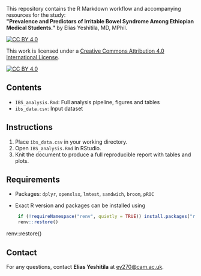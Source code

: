 This repository contains the R Markdown workflow and accompanying resources for the study:  
**"Prevalence and Predictors of Irritable Bowel Syndrome Among Ethiopian Medical Students."** by Elias Yeshitila, MD, MPhil.

[![CC BY 4.0][cc-by-shield]][cc-by]

This work is licensed under a
[Creative Commons Attribution 4.0 International License][cc-by].

[![CC BY 4.0][cc-by-image]][cc-by]

[cc-by]: http://creativecommons.org/licenses/by/4.0/
[cc-by-image]: https://i.creativecommons.org/l/by/4.0/88x31.png
[cc-by-shield]: https://img.shields.io/badge/License-CC%20BY%204.0-lightgrey.svg


## Contents
- `IBS_analysis.Rmd`: Full analysis pipeline, figures and tables
- `ibs_data.csv`: Input dataset


## Instructions
1. Place `ibs_data.csv` in your working directory.
2. Open `IBS_analysis.Rmd` in RStudio.
3. Knit the document to produce a full reproducible report with tables and plots.

## Requirements
- Packages: `dplyr`, `openxlsx`, `lmtest`, `sandwich`, `broom`, `pROC`
- Exact R version and packages can be installed using

  ```r
   if (!requireNamespace("renv", quietly = TRUE)) install.packages("renv")
   renv::restore()
   ```
renv::restore()

## Contact
For any questions, contact **Elias Yeshitila** at ey270@cam.ac.uk.
